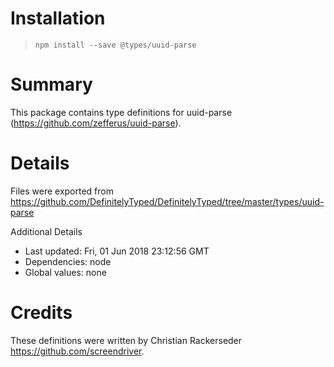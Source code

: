 # Installation
> `npm install --save @types/uuid-parse`

# Summary
This package contains type definitions for uuid-parse (https://github.com/zefferus/uuid-parse).

# Details
Files were exported from https://github.com/DefinitelyTyped/DefinitelyTyped/tree/master/types/uuid-parse

Additional Details
 * Last updated: Fri, 01 Jun 2018 23:12:56 GMT
 * Dependencies: node
 * Global values: none

# Credits
These definitions were written by Christian Rackerseder <https://github.com/screendriver>.
